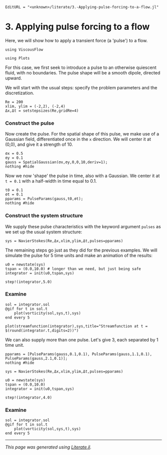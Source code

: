 ```@meta
EditURL = "<unknown>/literate/3.-Applying-pulse-forcing-to-a-flow.jl"
```

# 3. Applying pulse forcing to a flow
Here, we will show how to apply a transient force (a 'pulse') to a flow.

```@example 3.-Applying-pulse-forcing-to-a-flow
using ViscousFlow
```

```@example 3.-Applying-pulse-forcing-to-a-flow
using Plots
```

For this case, we first seek to introduce a pulse to an otherwise quiescent fluid,
with no boundaries. The pulse shape will be a smooth dipole, directed upward.

We will start with the usual steps: specify the problem parameters and the discretization.

```@example 3.-Applying-pulse-forcing-to-a-flow
Re = 200
xlim, ylim = (-2,2), (-2,4)
Δx,Δt = setstepsizes(Re,gridRe=4)
```

### Construct the pulse
Now create the pulse. For the spatial shape of this pulse, we make use of a Gaussian
field, differentiated once in the `x` direction. We will center it at (0,0), and
give it a strength of 10.

```@example 3.-Applying-pulse-forcing-to-a-flow
σx = 0.5
σy = 0.1
gauss = SpatialGaussian(σx,σy,0,0,10,deriv=1);
nothing #hide
```

Now we now 'shape' the pulse in time, also with a Gaussian. We center it at `t = 0.1`
with a half-width in time equal to 0.1.

```@example 3.-Applying-pulse-forcing-to-a-flow
t0 = 0.1
σt = 0.1
pparams = PulseParams(gauss,t0,σt);
nothing #hide
```

### Construct the system structure
We supply these pulse characteristics with the keyword argument `pulses` as we
set up the usual system structure:

```@example 3.-Applying-pulse-forcing-to-a-flow
sys = NavierStokes(Re,Δx,xlim,ylim,Δt,pulses=pparams)
```

The remaining steps go just as they did for the previous examples. We will simulate
the pulse for 5 time units and make an animation of the results:

```@example 3.-Applying-pulse-forcing-to-a-flow
u0 = newstate(sys)
tspan = (0.0,10.0) # longer than we need, but just being safe
integrator = init(u0,tspan,sys)
```

```@example 3.-Applying-pulse-forcing-to-a-flow
step!(integrator,5.0)
```

### Examine

```@example 3.-Applying-pulse-forcing-to-a-flow
sol = integrator.sol
@gif for t in sol.t
    plot(vorticity(sol,sys,t),sys)
end every 5
```

```@example 3.-Applying-pulse-forcing-to-a-flow
plot(streamfunction(integrator),sys,title="Streamfunction at t = $(round(integrator.t,digits=2))")
```

We can also supply more than one pulse. Let's give 3, each separated by 1 time unit.

```@example 3.-Applying-pulse-forcing-to-a-flow
pparams = [PulseParams(gauss,0.1,0.1), PulseParams(gauss,1.1,0.1), PulseParams(gauss,2.1,0.1)];
nothing #hide
```

```@example 3.-Applying-pulse-forcing-to-a-flow
sys = NavierStokes(Re,Δx,xlim,ylim,Δt,pulses=pparams)
```

```@example 3.-Applying-pulse-forcing-to-a-flow
u0 = newstate(sys)
tspan = (0.0,10.0)
integrator = init(u0,tspan,sys)
```

```@example 3.-Applying-pulse-forcing-to-a-flow
step!(integrator,4.0)
```

### Examine

```@example 3.-Applying-pulse-forcing-to-a-flow
sol = integrator.sol
@gif for t in sol.t
    plot(vorticity(sol,sys,t),sys)
end every 5
```

---

*This page was generated using [Literate.jl](https://github.com/fredrikekre/Literate.jl).*

